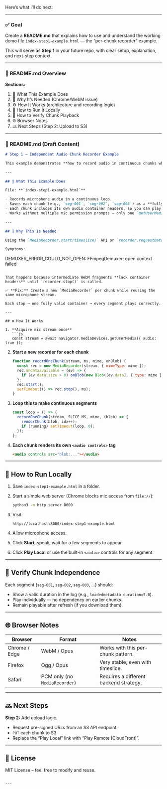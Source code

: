 Here’s what I’ll do next:

---

### ✅ **Goal**

Create a **README.md** that explains how to use and understand the working demo file
`index-step1-example.html` — the “per-chunk recorder” example.

This will serve as **Step 1** in your future repo, with clear setup, explanation, and next-step context.

---

### 🧭 **README.md Overview**

**Sections:**

1. 🎯 What This Example Does
2. 🧩 Why It’s Needed (Chrome/WebM issue)
3. ⚙️ How It Works (architecture and recording logic)
4. 🚀 How to Run It Locally
5. 🧪 How to Verify Chunk Playback
6. 🌐 Browser Notes
7. 🔜 Next Steps (Step 2: Upload to S3)

---

### 📘 **README.md (Draft Content)**

```markdown
# Step 1 – Independent Audio Chunk Recorder Example

This example demonstrates **how to record audio in continuous chunks where each segment is independently playable**, even in Chrome.

---

## 🎯 What This Example Does

File: **`index-step1-example.html`**

- Records microphone audio in a continuous loop.  
- Saves each chunk (e.g., `seg-001`, `seg-002`, `seg-003`) as a **fully playable audio file**.  
- Each chunk includes its own audio container headers, so you can play them individually.  
- Works without multiple mic permission prompts — only one `getUserMedia` stream is opened.

---

## 🧩 Why This Is Needed

Using the `MediaRecorder.start(timeslice)` API or `recorder.requestData()` while recording continuously causes **broken WebM fragments** in some browsers (notably Chrome).

Symptoms:
```

DEMUXER_ERROR_COULD_NOT_OPEN: FFmpegDemuxer: open context failed

````

That happens because intermediate WebM fragments **lack container headers** until `recorder.stop()` is called.

✅ **Fix:** Create a new `MediaRecorder` per chunk while reusing the same microphone stream.

Each stop → one fully valid container → every segment plays correctly.

---

## ⚙️ How It Works

1. **Acquire mic stream once**
   ```js
   const stream = await navigator.mediaDevices.getUserMedia({ audio: true });
````

2. **Start a new recorder for each chunk**

   ```js
   function recordOneChunk(stream, ms, mime, onBlob) {
     const rec = new MediaRecorder(stream, { mimeType: mime });
     rec.ondataavailable = (ev) => {
       if (ev.data.size > 0) onBlob(new Blob([ev.data], { type: mime }));
     };
     rec.start();
     setTimeout(() => rec.stop(), ms);
   }
   ```

3. **Loop this to make continuous segments**

   ```js
   const loop = () => {
     recordOneChunk(stream, SLICE_MS, mime, (blob) => {
       renderChunk(blob, idx++);
       if (running) setTimeout(loop, 0);
     });
   };
   ```

4. **Each chunk renders its own `<audio controls>` tag**

   ```html
   <audio controls src="blob:..."></audio>
   ```

---

## 🚀 How to Run Locally

1. Save `index-step1-example.html` in a folder.
2. Start a simple web server (Chrome blocks mic access from `file://`):

   ```bash
   python3 -m http.server 8000
   ```
3. Visit:

   ```
   http://localhost:8000/index-step1-example.html
   ```
4. Allow microphone access.
5. Click **Start**, speak, wait for a few segments to appear.
6. Click **Play Local** or use the built-in `<audio>` controls for any segment.

---

## 🧪 Verify Chunk Independence

Each segment (`seg-001`, `seg-002`, `seg-003`, …) should:

* Show a valid duration in the log (e.g., `loadedmetadata duration=5.0`).
* Play individually — no dependency on earlier chunks.
* Remain playable after refresh (if you download them).

---

## 🌐 Browser Notes

| Browser       | Format                        | Notes                                  |
| ------------- | ----------------------------- | -------------------------------------- |
| Chrome / Edge | WebM / Opus                   | Works with this per-chunk pattern.     |
| Firefox       | Ogg / Opus                    | Very stable, even with timeslice.      |
| Safari        | PCM only (no `MediaRecorder`) | Requires a different backend strategy. |

---

## 🔜 Next Steps

**Step 2:** Add upload logic.

* Request pre-signed URLs from an S3 API endpoint.
* `PUT` each chunk to S3.
* Replace the “Play Local” link with “Play Remote (CloudFront)”.

---

## 🧾 License

MIT License – feel free to modify and reuse.

```

---


